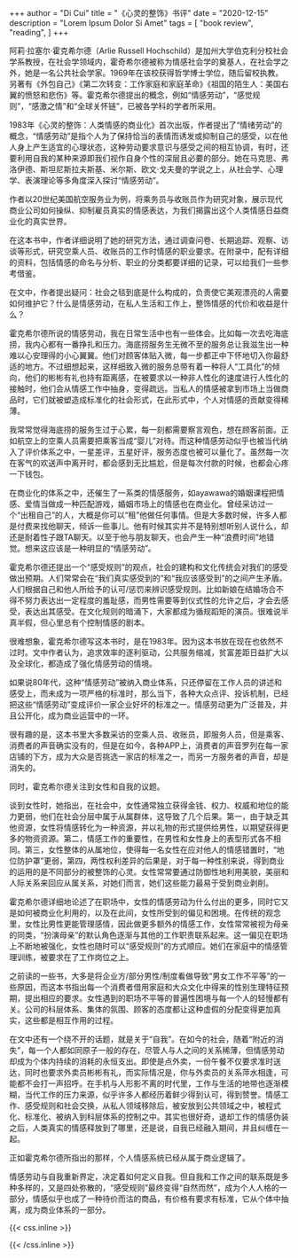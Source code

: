 +++
author = "Di Cui"
title = "《心灵的整饰》书评"
date = "2020-12-15"
description = "Lorem Ipsum Dolor Si Amet"
tags = [
    "book review",
    "reading",
]
+++

阿莉·拉塞尔·霍克希尔德（Arlie Russell Hochschild）是加州大学伯克利分校社会学系教授，在社会学领域内，霍奇希尔德被称为情感社会学的奠基人，在社会学之外，她是一名公共社会学家。1969年在该校获得哲学博士学位，随后留校执教。另著有《外包自己》《第二次转变：工作家庭和家庭革命》《祖国的陌生人：美国右翼的愤怒和悲伤》等。霍克希尔德提出的概念，例如“情感劳动”，“感觉规则”，“感激之情”和“全球关怀链”，已被各学科的学者所采用。

1983年《心灵的整饰：人类情感的商业化》首次出版，作者提出了“情绪劳动”的概念，“情感劳动”是指个人为了保持恰当的表情而诱发或抑制自己的感受，以在他人身上产生适宜的心理状态，这种劳动要求意识与感受之间的相互协调，有时，还要利用自我的某种来源即我们视作自身个性的深层且必要的部分。她在马克思、弗洛伊德、斯坦尼斯拉夫斯基、米尔斯、欧文·戈夫曼的学说之上，从社会学、心理学、表演理论等多角度深入探讨“情感劳动”。

作者以20世纪美国航空服务业为例，将乘务员与收账员作为研究对象，展示现代商业公司如何操纵、抑制雇员真实的情感表达，为我们揭露出这个人类情感日益商业化的真实世界。

在这本书中，作者详细说明了她的研究方法，通过调查问卷、长期追踪、观察、访谈等形式，研究空乘人员、收账员的工作时情感的职业要求。在附录中，配有详细的资料，包括情感的命名与分析、职业的分类都要详细的记录，可以给我们一些参考借鉴。

在文中，作者提出疑问：社会之毯到底是什么构成的，负责使它美观漂亮的人需要如何维护它？什么是情感劳动，在私人生活和工作上，整饰情感的代价和收益是什么？

霍克希尔德所说的情感劳动，我在日常生活中也有一些体会。比如每一次去吃海底捞，我内心都有一番挣扎和压力。海底捞服务生无微不至的服务总让我滋生出一种难以心安理得的小心翼翼。他们对顾客体贴入微，每一步都正中下怀地切入你最舒适的地方。不过细想起来，这样细致入微的服务总带有着一种将人“工具化”的倾向，他们的彬彬有礼也持有距离感，在被要求以一种非人性化的速度进行人性化的接触时，他们会从情感工作中抽身，变得疏远。当私人的情感被拿到市场上当做商品时，它们就被塑造成标准化的社会形式，在此形式中，个人对情感的贡献变得稀薄。

我常常觉得海底捞的服务生过于心累，每一刻都需要察言观色，想在顾客前面。正如航空上的空乘人员需要把乘客当成“婴儿”对待。而这种情感劳动似乎也被当代纳入了评价体系之中，一星差评，五星好评，服务态度也被可以量化了。虽然每一次在客气的欢送声中离开时，都会感到无比尴尬，但是每次付款的时候，也都会心疼一下钱包。

在商业化的体系之中，还催生了一系类的情感服务，如ayawawa的婚姻课程把情感、爱情当做成一种匹配游戏，婚姻市场上的情感也在商业化。曾经采访过一个“出租自己”的人，大概是你可以“租”他做任何事情。但是大多数时候，许多人都是付费来找他聊天，倾诉一些事儿。他有时候其实并不是特别想听别人说什么，却还是耐着性子跟TA聊天。以至于他与朋友聊天，也会产生一种“浪费时间”地错觉。想来这应该是一种明显的“情感劳动”。

霍克希尔德还提出一个“感受规则”的观点，社会的建构和文化传统会对我们的感受做出预期。人们常常会在“我们真实感受到的”和“我应该感受到”的之间产生矛盾。人们根据自己和他人所给予的认可/惩罚来辨识感受规则。比如新娘在结婚场合不得不努力表达出一定程度的羞耻感，而男性需要等到仪式性的允许之后，才会去感受，表达出其感受。在文化规则的暗涌下，大家都成为循规蹈矩的演员。很难说半真半假，但心里总有个控制情感的剧本。

很难想象，霍克希尔德写这本书时，是在1983年。因为这本书放在现在也依然不过时。文中作者认为，追求效率的逐利驱动，公共服务缩减，贫富差距日益扩大以及全球化，都造成了强化情感劳动的情境。

如果说80年代，这种“情感劳动”被纳入商业体系，只还停留在工作人员的讲述和感受上，而未成为一项严格的标准时，那么当下，各种大众点评、投诉机制，已经把这些“情感劳动”变成评价一家企业好坏的标准之一。情感劳动更为广泛普及，并且公开化，成为商业运营中的一环。

很有趣的是，这本书里大多数采访的空乘人员、收账员，即服务人员，但是乘客、消费者的声音确实没有的，但是在如今，各种APP上，消费者的声音罗列在每一家店铺的下方，成为大众是否挑选一家店的标准之一，而另一方服务者的声音，却是消失的。

同时，霍克希尔德关注到女性和自我的议题。

谈到女性时，她指出，在社会中，女性通常独立获得金钱、权力、权威和地位的能力更弱，他们在社会分层中属于从属群体，这导致了几个后果。第一，由于缺乏其他资源，女性将情感转化为一种资源，并以礼物的形式提供给男性，以期望获得更多的物资资源。第二，情感工作的重要性，在男性和女性身上的表型形式各不相同。第三，女性整体的从属地位，使得每一名女性在应对他人的情感错置时，“地位防护罩”更弱，第四，两性权利差异的后果是，对于每一种性别来说，得到商业的运用的是不同部分的被整饰的心灵。女性常常要通过防御性地利用美貌，美丽和人际关系来回应从属关系，对她们而言，她们这些能力最易于受到商业剥削。

霍克希尔德详细地论述了在职场中，女性的情感劳动为什么付出的更多，同时它又是如何被商业化利用的，以及在此间，女性所受到的偏见和困境。在传统的观念里，女性比男性更能管理感情，因此做更多额外的情感工作，女性常常被视为母亲的同类，“扮演母亲”的默认角色逐渐与其他的工作职责联系起来。这一偏见在职场上不断地被强化，女性也随时可以“感受规则”的方式顺应。她们在家庭中的情感管理训练，被要求在了工作岗位之上。

之前读的一些书，大多是将企业方/部分男性/制度看做导致“男女工作不平等”的一些原因，而这本书指出每一个消费者借用家庭和大众文化中得来的性别生理特征预期，提出相应的要求。女性遇到的职场不平等的普遍性困境与每一个人的轻慢都有关。公司的科层体系、集体的氛围、顾客的态度都让这种虚假的分配变得更加真实，这些都是相互作用的过程。

在文中还有一个绕不开的话题，就是关于“自我”。在如今的社会，随着“附近的消失”，每一个人都如同原子一般的存在，尽管人与人之间的关系稀薄，但情感劳动却成为个体内持续的消耗的永恒支出。即使是点外卖，一份午餐不仅要求准时送达，同时也要求外卖员彬彬有礼，而实际情况是，你与外卖员的关系萍水相逢，可能都不会打一声招呼。在手机与人形影不离的时代里，工作与生活的地带也逐渐模糊，当代工作的压力来源，似乎许多人都经历着鲜少得到认可，得到赞誉。情感工作、感受规则和社会交换，从私人领域移除后，被安放到公共领域之中，被程式化、标准化、被纳入到科层体系的控制之中。其实也很好奇，退却工作的情感伪装之后，人类真实的情感释放到了哪里，还是说，自我已经融入期间，并且纠缠在一起。

正如霍克希尔德所指出的那样，个人情感系统已经从属于商业逻辑了。

情感劳动与自我重新界定，决定着如何定义自我。但自我和工作之间的联系既是多种多样的，又是四处弥散的，“感受规则”最终变得“自然而然”，成为个人人格的一部分，情感似乎也成了一种待价而沽的商品，有价格有要求有标准，它从个体中抽离，成为商业体系的一部分。

{{< css.inline >}}

<style>
.canon { background: white; width: 100%; height: auto; }
</style>

{{< /css.inline >}}
